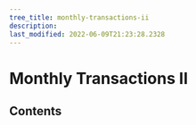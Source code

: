 ```yaml
---
tree_title: monthly-transactions-ii
description: 
last_modified: 2022-06-09T21:23:28.2328
---
```


# Monthly Transactions II

## Contents
